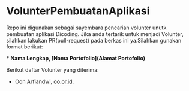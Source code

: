 # VolunterPembuatanAplikasi
Repo ini digunakan sebagai sayembara pencarian volunter unutk pembuatan aplikasi
Dicoding. Jika anda tertarik untuk menjadi Volunter, silahkan lakukan PR(pull-request) pada
berkas ini ya.Silahkan gunakan format berikut:


**\* Nama Lengkap, [Nama Portofolio](Alamat Portofolio)**


Berikut daftar Volunter yang diterima:

* Oon Arfiandwi, [oo.or.id](https://oo.or.id).


